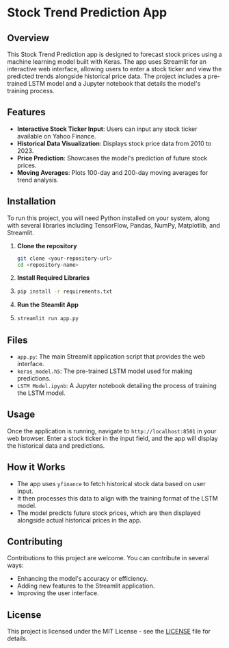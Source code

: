 # Stock Trend Prediction App

## Overview
This Stock Trend Prediction app is designed to forecast stock prices using a machine learning model built with Keras. The app uses Streamlit for an interactive web interface, allowing users to enter a stock ticker and view the predicted trends alongside historical price data. The project includes a pre-trained LSTM model and a Jupyter notebook that details the model's training process.

## Features
- **Interactive Stock Ticker Input**: Users can input any stock ticker available on Yahoo Finance.
- **Historical Data Visualization**: Displays stock price data from 2010 to 2023.
- **Price Prediction**: Showcases the model's prediction of future stock prices.
- **Moving Averages**: Plots 100-day and 200-day moving averages for trend analysis.

## Installation

To run this project, you will need Python installed on your system, along with several libraries including TensorFlow, Pandas, NumPy, Matplotlib, and Streamlit.

1. **Clone the repository**
   ```bash
   git clone <your-repository-url>
   cd <repository-name>
2. **Install Required Libraries**
3. ```bash
   pip install -r requirements.txt
4. **Run the Steamlit App**
5. ```bash
   streamlit run app.py
## Files
- `app.py`: The main Streamlit application script that provides the web interface.
- `keras_model.h5`: The pre-trained LSTM model used for making predictions.
- `LSTM Model.ipynb`: A Jupyter notebook detailing the process of training the LSTM model.

## Usage
Once the application is running, navigate to `http://localhost:8501` in your web browser. Enter a stock ticker in the input field, and the app will display the historical data and predictions.

## How it Works
- The app uses `yfinance` to fetch historical stock data based on user input.
- It then processes this data to align with the training format of the LSTM model.
- The model predicts future stock prices, which are then displayed alongside actual historical prices in the app.

## Contributing
Contributions to this project are welcome. You can contribute in several ways:
- Enhancing the model's accuracy or efficiency.
- Adding new features to the Streamlit application.
- Improving the user interface.
  
## License
This project is licensed under the MIT License - see the [LICENSE](LICENSE) file for details. 
